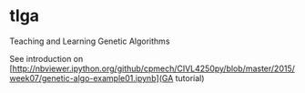 # tlga
Teaching and Learning Genetic Algorithms

See introduction on [http://nbviewer.ipython.org/github/cpmech/CIVL4250py/blob/master/2015/week07/genetic-algo-example01.ipynb](GA tutorial)
